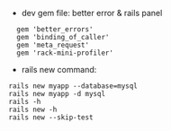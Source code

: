 - dev gem file: better error & rails panel
```
  gem 'better_errors'
  gem 'binding_of_caller'
  gem 'meta_request'
  gem 'rack-mini-profiler'
```

- rails new command:
```
rails new myapp --database=mysql
rails new myapp -d mysql
rails -h
rails new -h
rails new --skip-test

```


